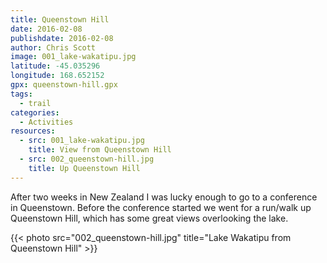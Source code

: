```yaml
---
title: Queenstown Hill
date: 2016-02-08
publishdate: 2016-02-08
author: Chris Scott
image: 001_lake-wakatipu.jpg
latitude: -45.035296
longitude: 168.652152
gpx: queenstown-hill.gpx
tags:
  - trail
categories:
  - Activities
resources:
  - src: 001_lake-wakatipu.jpg
    title: View from Queenstown Hill
  - src: 002_queenstown-hill.jpg
    title: Up Queenstown Hill
---
```


After two weeks in New Zealand I was lucky enough to go to a conference in Queenstown.
Before the conference started we went for a run/walk up Queenstown Hill, which has some great views overlooking the lake.

{{< photo src="002_queenstown-hill.jpg" title="Lake Wakatipu from Queenstown Hill" >}}